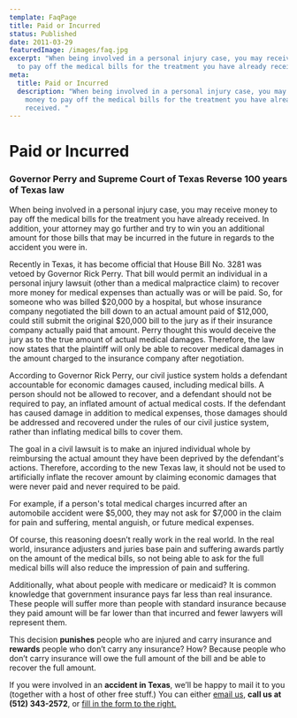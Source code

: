 ```yaml
---
template: FaqPage
title: Paid or Incurred
status: Published
date: 2011-03-29
featuredImage: /images/faq.jpg
excerpt: "When being involved in a personal injury case, you may receive money
  to pay off the medical bills for the treatment you have already received. "
meta:
  title: Paid or Incurred
  description: "When being involved in a personal injury case, you may receive
    money to pay off the medical bills for the treatment you have already
    received. "
---
```

<!--StartFragment-->

# Paid or Incurred

<!--EndFragment-->

<!--StartFragment-->

### Governor Perry and Supreme Court of Texas Reverse 100 years of Texas law

When being involved in a personal injury case, you may receive money to pay off the medical bills for the treatment you have already received. In addition, your attorney may go further and try to win you an additional amount for those bills that may be incurred in the future in regards to the accident you were in.

Recently in Texas, it has become official that House Bill No. 3281 was vetoed by Governor Rick Perry. That bill would permit an individual in a personal injury lawsuit (other than a medical malpractice claim) to recover more money for medical expenses than actually was or will be paid. So, for someone who was billed $20,000 by a hospital, but whose insurance company negotiated the bill down to an actual amount paid of $12,000, could still submit the original $20,000 bill to the jury as if their insurance company actually paid that amount. Perry thought this would deceive the jury as to the true amount of actual medical damages. Therefore, the law now states that the plaintiff will only be able to recover medical damages in the amount charged to the insurance company after negotiation.

According to Governor Rick Perry, our civil justice system holds a defendant accountable for economic damages caused, including medical bills. A person should not be allowed to recover, and a defendant should not be required to pay, an inflated amount of actual medical costs. If the defendant has caused damage in addition to medical expenses, those damages should be addressed and recovered under the rules of our civil justice system, rather than inflating medical bills to cover them.

The goal in a civil lawsuit is to make an injured individual whole by reimbursing the actual amount they have been deprived by the defendant's actions. Therefore, according to the new Texas law, it should not be used to artificially inflate the recover amount by claiming economic damages that were never paid and never required to be paid.

For example, if a person's total medical charges incurred after an automobile accident were $5,000, they may not ask for $7,000 in the claim for pain and suffering, mental anguish, or future medical expenses.

Of course, this reasoning doesn’t really work in the real world. In the real world, insurance adjusters and juries base pain and suffering awards partly on the amount of the medical bills, so not being able to ask for the full medical bills will also reduce the impression of pain and suffering.

Additionally, what about people with medicare or medicaid? It is common knowledge that government insurance pays far less than real insurance. These people will suffer more than people with standard insurance because they paid amount will be far lower than that incurred and fewer lawyers will represent them.

This decision **punishes** people who are injured and carry insurance and **rewards** people who don’t carry any insurance? How? Because people who don’t carry insurance will owe the full amount of the bill and be able to recover the full amount.

If you were involved in an **accident in Texas**, we’ll be happy to mail it to you (together with a host of other free stuff.) You can either [email us](https://www.austinaccidentlawyer.com/contact-us/ "Contact Us"), **call us at (512) 343-2572**, or [fill in the form to the right.](https://www.austinaccidentlawyer.com/faq/paid-or-incurred/)

<!--EndFragment-->